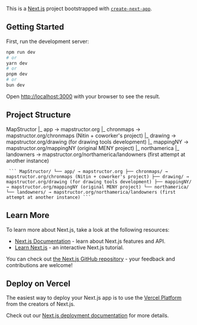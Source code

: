 This is a [Next.js](https://nextjs.org) project bootstrapped with [`create-next-app`](https://nextjs.org/docs/app/api-reference/cli/create-next-app).

## Getting Started

First, run the development server:

```bash
npm run dev
# or
yarn dev
# or
pnpm dev
# or
bun dev
```

Open [http://localhost:3000](http://localhost:3000) with your browser to see the result.

## Project Structure

MapStructor
|_ app -> mapstructor.org
   |_ chronmaps -> mapstructor.org/chronmaps (Nitin + coworker's project)
   |_ drawing -> mapstructor.org/drawing (for drawing tools development)
   |_ mappingNY -> mapstructor.org/mappingNY (original MENY project)
   |_ northamerica
      |_ landowners -> mapstructor.org/northamerica/landowners (first attempt at another instance)

<pre lang="markdown"><code> ``` MapStructor/ └── app/ → mapstructor.org ├── chronmaps/ → mapstructor.org/chronmaps (Nitin + coworker's project) ├── drawing/ → mapstructor.org/drawing (for drawing tools development) ├── mappingNY/ → mapstructor.org/mappingNY (original MENY project) └── northamerica/ └── landowners/ → mapstructor.org/northamerica/landowners (first attempt at another instance) ``` </code></pre>

## Learn More

To learn more about Next.js, take a look at the following resources:

- [Next.js Documentation](https://nextjs.org/docs) - learn about Next.js features and API.
- [Learn Next.js](https://nextjs.org/learn) - an interactive Next.js tutorial.

You can check out [the Next.js GitHub repository](https://github.com/vercel/next.js) - your feedback and contributions are welcome!

## Deploy on Vercel

The easiest way to deploy your Next.js app is to use the [Vercel Platform](https://vercel.com/new?utm_medium=default-template&filter=next.js&utm_source=create-next-app&utm_campaign=create-next-app-readme) from the creators of Next.js.

Check out our [Next.js deployment documentation](https://nextjs.org/docs/app/building-your-application/deploying) for more details.
